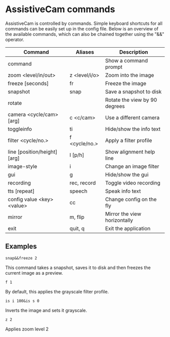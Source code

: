 # AssistiveCam commands

AssistiveCam is controlled by commands. Simple keyboard shortcuts for all commands can be easily set up in the config file. Below is an overview of the available commands, which can also be chained together using the "&&" operator.

| Command                       | Aliases       | Description                   |
|-------------------------------|---------------|-------------------------------|
| command                       |               | Show a command prompt         |
| zoom <level/in/out>           | z <level/i/o> | Zoom into the image           |
| freeze [seconds]              | fr            | Freeze the image              |
| snapshot                      | snap          | Save a snapshot to disk       |
| rotate                        |               | Rotate the view by 90 degrees |
| camera <cycle/cam> [arg]      | c <c/cam>     | Use a different camera        |
| toggleinfo                    | ti            | Hide/show the info text       |
| filter <cycle/no.>            | f <cycle/no.> | Apply a filter profile        |
| line [position/height] [arg]  | l [p/h]       | Show alignment help line      |
| image-style <setting> <arg>   | i <s> <arg>   | Change an image filter        |
| gui                           | g             | Hide/show the gui             |
| recording                     | rec, record   | Toggle video recording        |
| tts [repeat]					| speech		| Speak info text 			    |
| config value \<key> \<value>  | cc            | Change config on the fly      |
| mirror	                    | m, flip	    | Mirror the view horizontally	|
| exit                          | quit, q       | Exit the application          |


## Examples

```snap&&freeze 2```

This command takes a snapshot, saves it to disk and then freezes the current image as a preview.

```f 1```

By default, this applies the grayscale filter profile.

```is i 100&is s 0```

Inverts the image and sets it grayscale.

```z 2```

Applies zoom level 2